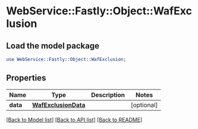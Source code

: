 # WebService::Fastly::Object::WafExclusion

## Load the model package
```perl
use WebService::Fastly::Object::WafExclusion;
```

## Properties
Name | Type | Description | Notes
------------ | ------------- | ------------- | -------------
**data** | [**WafExclusionData**](WafExclusionData.md) |  | [optional] 

[[Back to Model list]](../README.md#documentation-for-models) [[Back to API list]](../README.md#documentation-for-api-endpoints) [[Back to README]](../README.md)


